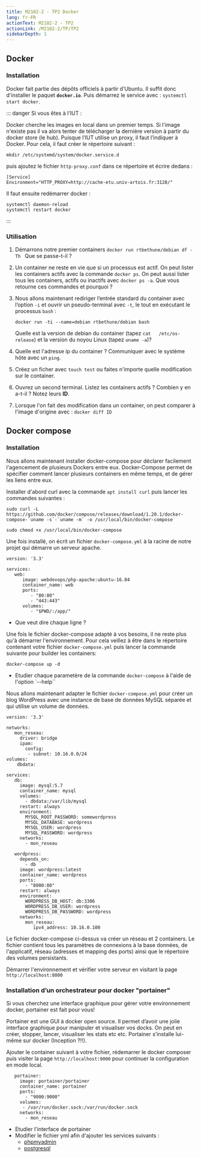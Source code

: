```yaml
---
title: M2102-2 - TP2 Docker
lang: fr-FR
actionText: M2102-2 - TP2 
actionLink: /M2102-2/TP/TP2
sidebarDepth: 1	
---
```


## Docker

### Installation

Docker fait partie des dépôts officiels à partir d’Ubuntu. Il suffit donc d'installer le paquet **```docker.io```**. Puis démarrez le service avec : ```systemctl start docker```.


::: danger Si vous êtes à l'IUT :

Docker cherche les images en local dans un premier temps. Si l'image n'existe pas il va alors tenter de télécharger la dernière version à partir du docker store (le hub). Puisque l’IUT utilise un proxy, il faut l’indiquer à Docker. Pour cela, il faut créer le répertoire suivant :


	mkdir /etc/systemd/system/docker.service.d


puis ajoutez le fichier ```http-proxy.conf``` dans ce répertoire et écrire dedans :

    [Service]
    Environment="HTTP_PROXY=http://cache-etu.univ-artois.fr:3128/"

Il faut ensuite redémarrer docker :

	systemctl daemon-reload
	systemctl restart docker
:::

### Utilisation

1.  Démarrons notre premier containers ```docker run rtbethune/debian df -Th ``` 
    Que se passe-t-il ?
2.  Un container ne reste en vie que si un processus est actif. On peut lister les containers actifs avec la commande ```docker ps```. On peut aussi lister tous les containers, actifs ou
    inactifs avec ```docker ps -a```. Que vous retourne ces commandes et pourquoi ?
3.  Nous allons maintenant rediriger l’entrée standard du container avec l’option ```-i``` et ouvrir un pseudo-terminal avec ```-t```, le tout en exécutant le processus ```bash``` : 

		docker run -ti --name=debian rtbethune/debian bash
	
    Quelle est la version de debian du container (tapez ```cat   /etc/os-release```) et la version du noyou Linux  (tapez ```uname -a```)?
4.  Quelle est l'adresse ip du container ? Communiquer avec le système  hôte avec un ```ping```.
5.  Créez un ficher avec ```touch test``` ou faites n'importe  quelle modification sur le container.
6.  Ouvrez un second terminal. Listez les containers actifs ? Combien y  en a-t-il ? Notez leurs **ID**.
7.  Lorsque l'on fait des modification dans un container, on peut comparer à l'image d'origine avec : ```docker diff ID```


## Docker compose

### Installation

Nous allons maintenant installer docker-compose pour déclarer facilement l'agencement de plusieurs Dockers entre eux. Docker-Compose permet de spécifier comment lancer plusieurs containers en même temps, et de gérer les liens entre eux.

Installer d'abord curl avec la commande `apt install curl` puis lancer les commandes suivantes :

```
sudo curl -L https://github.com/docker/compose/releases/download/1.20.1/docker-compose-`uname -s`-`uname -m` -o /usr/local/bin/docker-compose

sudo chmod +x /usr/local/bin/docker-compose

```

Une fois installé, on écrit un fichier `docker-compose.yml` à la racine de notre projet qui démarre un serveur apache.

```
version: '3.3'

services:
   web:
      image: webdevops/php-apache:ubuntu-16.04
      container_name: web
      ports:
         - "80:80"
         - "443:443"
      volumes:
         - "$PWD/:/app/"
````

- Que veut dire chaque ligne ?

Une fois le fichier docker-compose adapté à vos besoins, il ne reste plus qu'à démarrer l'environnement. Pour cela veillez à être dans le répertoire contenant votre fichier `docker-compose.yml` puis lancer la commande suivante pour builder les containers:

```
docker-compose up -d
```

- Etudier chaque parametère de la commande `docker-compose` à l'aide de l'option `--help``

Nous allons maintenant adapter le fichier `docker-compose.yml` pour créer un blog WordPress avec une instance de base de données MySQL séparée et qui utilise un volume de données.

```
version: '3.3'

networks:
   mon_reseau:
     driver: bridge 
     ipam:
       config:
        - subnet: 10.16.0.0/24
volumes:
    dbdata:

services:
   db:
     image: mysql:5.7
     container_name: mysql
     volumes:
       - dbdata:/var/lib/mysql
     restart: always
     environment:
       MYSQL_ROOT_PASSWORD: somewordpress
       MYSQL_DATABASE: wordpress
       MYSQL_USER: wordpress
       MYSQL_PASSWORD: wordpress
     networks:
       - mon_reseau

   wordpress:
     depends_on:
       - db
     image: wordpress:latest
     container_name: wordpress
     ports:
       - "8000:80"
     restart: always
     environment:
       WORDPRESS_DB_HOST: db:3306
       WORDPRESS_DB_USER: wordpress
       WORDPRESS_DB_PASSWORD: wordpress
     networks:
       mon_reseau:
          ipv4_address: 10.16.0.100     
```

Le fichier docker-compose ci-dessus va créer un réseau et 2 containers. Le fichier contient tous les paramètres de connexions à la base données, de l'applicatif, réseau (adresses et mapping des ports) ainsi que le répertoire des volumes persistants.

Démarrer l'environnement et vérifier votre serveur en visitant la page `http://localhost:8000`

### Installation d’un orchestrateur pour docker "portainer"

Si vous cherchez une interface graphique pour gérer votre environnement docker, portainer est fait pour vous!

Portainer est une GUI à docker open source. Il permet d’avoir une jolie interface graphique pour manipuler et visualiser vos docks. On peut en créer, stopper, lancer, visualiser les stats etc etc. Portainer s’installe lui-même sur docker (Inception ?!!).

Ajouter le container suivant à votre fichier, rédemarrer le docker composer puis visiter la page `http://localhost:9000` pour continuer la configuration en mode local.

```
   portainer:
     image: portainer/portainer
     container_name: portainer
     ports:
       - "9000:9000"
     volumes:
      - /var/run/docker.sock:/var/run/docker.sock
     networks:
       - mon_reseau

```

- Etudier l'interface de portainer
- Modifier le fichier yml afin d'ajouter les services suivants :
    - [phpmyadmin](https://github.com/phpmyadmin/docker/blob/master/docker-compose.yml)
    - [postgresql](https://hub.docker.com/_/postgres/)

